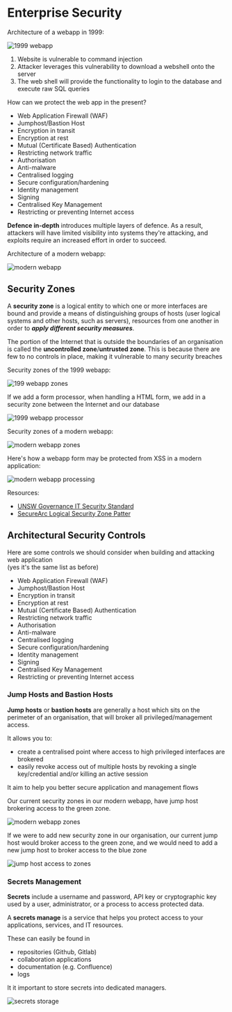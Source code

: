 # Enterprise Security

Architecture of a webapp in 1999:

![1999 webapp](../imgs/05-7_1999-webapp.png)

1. Website is vulnerable to command injection
2. Attacker leverages this vulnerability to download a webshell onto the server
3. The web shell will provide the functionality to login to the database and execute raw SQL queries

How can we protect the web app in the present?

* Web Application Firewall (WAF)
* Jumphost/Bastion Host
* Encryption in transit
* Encryption at rest
* Mutual (Certificate Based) Authentication
* Restricting network traffic
* Authorisation
* Anti-malware
* Centralised logging
* Secure configuration/hardening
* Identity management
* Signing
* Centralised Key Management
* Restricting or preventing Internet access

**Defence in-depth** introduces multiple layers of defence. As a result, attackers will have limited visibility into systems they're attacking, and exploits require an increased effort in order to succeed.

Architecture of a modern webapp:

![modern webapp](../imgs/05-13_modern-webapp.png)

## Security Zones

A **security zone** is a logical entity to which one or more interfaces are bound and provide a means of distinguishing groups of hosts (user logical systems and other hosts, such as servers), resources from one another in order to ***apply different security measures***.

The portion of the Internet that is outside the boundaries of an organisation is called the **uncontrolled zone**/**untrusted zone**. This is because there are few to no controls in place, making it vulnerable to many security breaches

Security zones of the 1999 webapp:

![199 webapp zones](../imgs/05-14_1999-webapp-zones.png)

If we add a form processor, when handling a HTML form, we add in a security zone between the Internet and our database

![1999 webapp processor](../imgs/05-16_1999-webapp-processing.png)

Security zones of a modern webapp:

![modern webapp zones](../imgs/05-15_modern-webapp-zones.png)

Here's how a webapp form may be protected from XSS in a modern application:

![modern webapp processing](TODO)

Resources:

* [UNSW Governance IT Security Standard](https://www.gs.unsw.edu.au/policy/itsecuritystandards.html)
* [SecureArc Logical Security Zone Patter](https://www.gs.unsw.edu.au/policy/itsecuritystandards.html)

## Architectural Security Controls

Here are some controls we should consider when building and attacking web application  
(yes it's the same list as before)

* Web Application Firewall (WAF)
* Jumphost/Bastion Host
* Encryption in transit
* Encryption at rest
* Mutual (Certificate Based) Authentication
* Restricting network traffic
* Authorisation
* Anti-malware
* Centralised logging
* Secure configuration/hardening
* Identity management
* Signing
* Centralised Key Management
* Restricting or preventing Internet access

### Jump Hosts and Bastion Hosts

**Jump hosts** or **bastion hosts** are generally a host which sits on the perimeter of an organisation, that will broker all privileged/management access.

It allows you to:

* create a centralised point where access to high privileged interfaces are brokered
* easily revoke access out of multiple hosts by revoking a single key/credential and/or killing an active session

It aim to help you better secure application and management flows

Our current security zones in our modern webapp, have jump host brokering access to the green zone.

![modern webapp zones](../imgs/05-15_modern-webapp-zones.png)

If we were to add new security zone in our organisation, our current jump host would broker access to the green zone, and we would need to add a new jump host to broker access to the blue zone

![jump host access to zones](../imgs/05-27_jump-host.jpg)

### Secrets Management

**Secrets** include a username and password, API key or cryptographic key used by a user, administrator, or a process to access protected data.

A **secrets manage** is a service that helps you protect access to your applications, services, and IT resources.

These can easily be found in

* repositories (Github, Gitlab)
* collaboration applications
* documentation (e.g. Confluence)
* logs

It it important to store secrets into dedicated managers.

![secrets storage](../imgs/05-31_secrets-storage.jpg)
